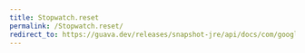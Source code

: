 ```yaml
---
title: Stopwatch.reset
permalink: /Stopwatch.reset/
redirect_to: https://guava.dev/releases/snapshot-jre/api/docs/com/google/common/base/Stopwatch.html#reset--
---
```

